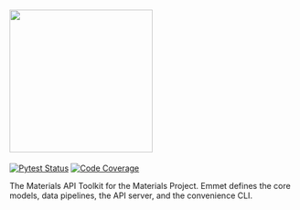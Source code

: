 # <img src="docs/images/logo_w_text.svg.svg" height="250">


[![Pytest Status](https://github.com/materialsproject/emmet/workflows/testing/badge.svg)](https://github.com/materialsproject/emmet/actions?query=workflow%3Atesting)
[![Code Coverage](https://codecov.io/gh/materialsproject/emmet/branch/master/graph/badge.svg)](https://codecov.io/gh/materialsproject/emmet)


The Materials API Toolkit for the Materials Project. Emmet defines the core models, data pipelines, the API server, and the convenience CLI.
